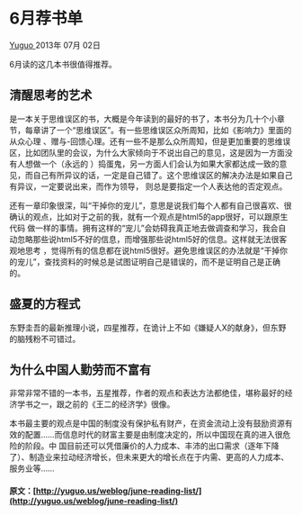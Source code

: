 #  6月荐书单

[ Yuguo ](http://yuguo.us) 2013年 07月 02日

6月读的这几本书很值得推荐。

##  清醒思考的艺术

是一本关于思维误区的书，大概是今年读到的最好的书了，本书分为几十个小章节，每章讲了一个“思维误区”。有一些思维误区众所周知，比如《影响力》里面的从众心理
、赠与-回馈心理。还有一些不是那么众所周知，但是更加重要的思维误区，比如团队里的会议，为什么大家倾向于不说出自己的意见，这是因为一方面没有人想做一个（永远的
）捣蛋鬼，另一方面人们会认为如果大家都达成一致的意见，而自己有所异议的话，一定是自己错了。这个思维误区的解决办法是如果自己有异议，一定要说出来，而作为领导，
则总是要指定一个人表达他的否定观点。

还有一章印象很深，叫“干掉你的宠儿”，意思是说我们每个人都有自己很喜欢、很确认的观点，比如对于之前的我，就有一个观点是html5的app很好，可以跟原生代码
做一样的事情。拥有这样的“宠儿”会妨碍我真正地去做调查和学习，我会自动忽略那些说html5不好的信息，而增强那些说html5好的信息。这样就无法很客观地思考
，觉得所有的信息都在说html5很好。避免思维误区的办法就是“干掉你的宠儿”，查找资料的时候总是试图证明自己是错误的，而不是证明自己是正确的。

##  盛夏的方程式

东野圭吾的最新推理小说，四星推荐，在诡计上不如《嫌疑人X的献身》，但东野的脑残粉不可错过。

##  为什么中国人勤劳而不富有

非常非常不错的一本书，五星推荐，作者的观点和表达方法都绝佳，堪称最好的经济学书之一，跟之前的《王二的经济学》很像。

本书最主要的观点是中国的制度没有保护私有财产，在资金流动上没有鼓励资源有效的配置……而信息时代的财富主要是由制度决定的，所以中国现在真的进入很危险的阶段。中
国目前还可以凭借廉价的人力成本、丰沛的出口需求（逐年下降了）、制造业来拉动经济增长，但未来更大的增长点在于内需、更高的人力成本、服务业等……

#### 原文：[http://yuguo.us/weblog/june-reading-list/](http://yuguo.us/weblog/june-reading-list/)